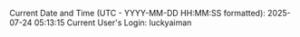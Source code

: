 Current Date and Time (UTC - YYYY-MM-DD HH:MM:SS formatted): 2025-07-24 05:13:15
Current User's Login: luckyaiman
